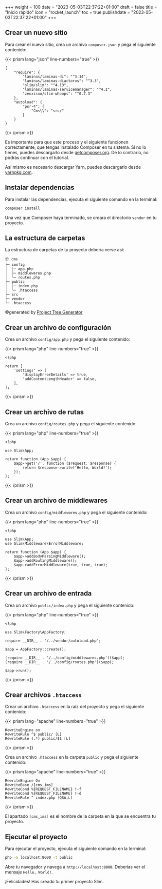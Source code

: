 +++
weight = 100
date = "2023-05-03T22:37:22+01:00"
draft = false
title = "Inicio rápido"
icon = "rocket_launch"
toc = true
publishdate = "2023-05-03T22:37:22+01:00"
+++

## Crear un nuevo sitio

Para crear el nuevo sitio, crea un archivo `composer.json` y pega el siguiente contenido:

{{< prism lang="json" line-numbers="true" >}}

    {
        "require": {
            "laminas/laminas-di": "^3.14",
            "laminas/laminas-diactoros": "^3.3",
            "slim/slim": "^4.13",
            "laminas/laminas-servicemanager": "^4.1",
            "zeuxisoo/slim-whoops": "^0.7.3"
        },
        "autoload": {
            "psr-4": {
                "Cms\\": "src/"
            }
        }
    }

{{< /prism >}}

Es importante para que este proceso y el siguiente funcionen correctamente, que tengas instalado Composer en tu sistema.
Si no lo tienes, puedes descargarlo desde [getcomposer.org](https://getcomposer.org/). De lo contrario, no podrás
continuar con el tutorial.

Así mismo es necesario descargar Yarn, puedes descargarlo
desde [yarnpkg.com](https://yarnpkg.com/getting-started/install).

## Instalar dependencias

Para instalar las dependencias, ejecuta el siguiente comando en la terminal:

```bash
composer install
```

Una vez que Composer haya terminado, se creara el directorio `vendor` en tu proyecto.

## La estructura de carpetas

La estructura de carpetas de tu proyecto debería verse así:

```
📦 cms
├─ config
│  ├─ app.php
│  ├─ middlewares.php
│  └─ routes.php
├─ public
│  ├─ index.php
│  └─ .htaccess
├─ src
├─ vendor
└─ .htaccess
```

©generated by [Project Tree Generator](https://woochanleee.github.io/project-tree-generator)

## Crear un archivo de configuración

Crea un archivo `config/app.php` y pega el siguiente contenido:

{{< prism lang="php" line-numbers="true" >}}

    <?php

    return [
        'settings' => [
            'displayErrorDetails' => true,
            'addContentLengthHeader' => false,
        ],
    ];

{{< /prism >}}

## Crear un archivo de rutas

Crea un archivo `config/routes.php` y pega el siguiente contenido:

{{< prism lang="php" line-numbers="true" >}}

    <?php

    use Slim\App;

    return function (App $app) {
        $app->get('/', function ($request, $response) {
            return $response->write('Hello, World!');
        });
    };

{{< /prism >}}

## Crear un archivo de middlewares

Crea un archivo `config/middlewares.php` y pega el siguiente contenido:

{{< prism lang="php" line-numbers="true" >}}

    <?php

    use Slim\App;
    use Slim\Middleware\ErrorMiddleware;

    return function (App $app) {
        $app->addBodyParsingMiddleware();
        $app->addRoutingMiddleware();
        $app->addErrorMiddleware(true, true, true);
    };

{{< /prism >}}

## Crear un archivo de entrada 

Crea un archivo `public/index.php` y pega el siguiente contenido:

{{< prism lang="php" line-numbers="true" >}}

    <?php

    use Slim\Factory\AppFactory;

    require __DIR__ . '/../vendor/autoload.php';

    $app = AppFactory::create();

    (require __DIR__ . '/../config/middlewares.php')($app);
    (require __DIR__ . '/../config/routes.php')($app);

    $app->run();

{{< /prism >}}

## Crear archivos `.htaccess`

Crear un archivo `.htaccess` en la raíz del proyecto y pega el siguiente contenido:

{{< prism lang="apache" line-numbers="true" >}}

    RewriteEngine on
    RewriteRule ^$ public/ [L]
    RewriteRule (.*) public/$1 [L]

{{< /prism >}}

Crea un archivo `.htaccess` en la carpeta `public` y pega el siguiente contenido:

{{< prism lang="apache" line-numbers="true" >}}

    RewriteEngine On
    RewriteBase /[cms_ims]
    RewriteCond %{REQUEST_FILENAME} !-f
    RewriteCond %{REQUEST_FILENAME} !-d
    RewriteRule ^ index.php [QSA,L]

{{< /prism >}}

El apartado `[cms_ims]` es el nombre de la carpeta en la que se encuentra tu proyecto.

## Ejecutar el proyecto

Para ejecutar el proyecto, ejecuta el siguiente comando en la terminal:

```bash
php -S localhost:8000 -t public
```

Abre tu navegador y navega a `http://localhost:8000`. Deberías ver el mensaje `Hello, World!`.

¡Felicidades! Has creado tu primer proyecto Slim.